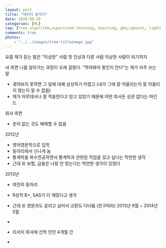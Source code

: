 ```yaml
---
layout: post
title: "데이터 분석가"
date: 2020-08-30
categories: [ML]
tag: [tree algorithm,supervised-learning, boosting, gbm,xgboost, lightgbm]
comments: true
photos:
    - "../../images/tree-titleimage.jpg"
---
```


요즘 제가 듣는 말은 "이상한" 사람
첫 인상과 다른 사람
이상한 사람이 되기까지 

내 측면
나를 알아가는 과정이 오래 걸렸다.
"먹어봐야 똥인지 안다"는 제가 자주 쓰는 말
- 겪어보지 못하면 그 일에 대해 상상하기 어렵고 (내가 그에 잘 어울리는지 잘 어울리지 않는지 알 수 없음)
- 제가 아무데서나 잘 적응한다고 믿고 있었기 때문에 어떤 회사든 상관 없다는 마인드

회사 측면
- 운이 없는 것도 배제할 수 없음


2012년
- 영어영문학으로 입학
- 동아리에서 신나게 놈
- 통계학을 복수전공하면서 통계학과 관련된 직업을 갖고 싶다는 막연한 생각
- 근데 또 보험, 금융은 나랑 안 맞는다는 막연한 생각이 있었다

2013년
- 여전히 동아리
- R성적 B+, SAS가 더 재밌다고 생각
- 근데 또 영문과도 살리고 싶어서 교환도 다녀옴 (친구따라) 2013년 9월 ~ 2014년 5월


- 
- 리서치 회사에 산학 인턴 4개월 간
- 


